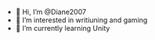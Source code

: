 - 👋 Hi, I’m @Diane2007
- 👀 I’m interested in writiuning and gaming
- 🌱 I’m currently learning Unity


<!---
Diane2007/Diane2007 is a ✨ special ✨ repository because its `README.md` (this file) appears on your GitHub profile.
You can click the Preview link to take a look at your changes.
--->
